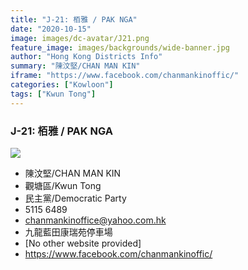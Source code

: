 ```yaml
---
title: "J-21: 栢雅 / PAK NGA"
date: "2020-10-15"
image: images/dc-avatar/J21.png
feature_image: images/backgrounds/wide-banner.jpg
author: "Hong Kong Districts Info"
summary: "陳汶堅/CHAN MAN KIN"
iframe: "https://www.facebook.com/chanmankinoffic/"
categories: ["Kowloon"]
tags: ["Kwun Tong"]
---
```


### J-21: 栢雅 / PAK NGA  
![](/images/dc-avatar/J21.png)  

 - 陳汶堅/CHAN MAN KIN  
 - 觀塘區/Kwun Tong  
 - 民主黨/Democratic Party  
 - 5115 6489  
 - chanmankinoffice@yahoo.com.hk  
 - 九龍藍田康瑞苑停車場  
 - [No other website provided]  
 - https://www.facebook.com/chanmankinoffic/
